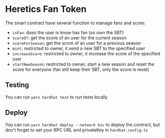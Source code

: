 # Heretics Fan Token

The smart contract have several function to manage fans and score:
 - `isFan`: does the user is know has fan (so own the SBT)
 - `scoreOf`: get the score of an user for the current season
 - `scoreForSeason`: get the score of an user for a previous season
 - `mint`: restricted to owner, it send a new SBT to the specified user
 - `increaseScore`: restricted to owner, it increase the score of the specified user
 - `startNewSeason`: restricted to owner, start a new season and reset the score for everyone (fan still keep their SBT, only the score is reset)

## Testing

You can run `yarn hardhat test` to run tests locally

## Deploy

You can run `yarn hardhat deploy --network bsc` to deploy the contract, but don't forget to set
your RPC URL and privateKey in `hardhat.config.ts`
